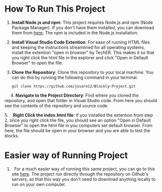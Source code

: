 # How To Run This Project

1. **Install Node.js and npm**: This project requires Node.js and npm (Node Package Manager). If you don't have them installed, you can download them from [here](https://nodejs.org/en/download/).  The npm is included in the Node.js installation.
   
   

2. **Install Visual Studio Code Extention**: For ease of running HTML files and keeping the instructions streamlined for all operating systems, install the extention "open in browser" by TechER. This makes it so that you right click the html file in the explorer and click "Open in Default Browser" to open the file.
   
   

3. **Clone the Repository**: Clone this repository to your local machine. You can do this by running the following command in your terminal.
   
   ```
   git clone https://github.com/josare12/Blockly-Project.git
   ```

    
4. **Navigate to the Project Directory**: Find where you cloned the repository, and open that folder in Visual Studio code. From here you should see the contents of the repository and source code.



5.    **Right Click the index.html file**: If you installed the extention from step 2, once you right click the file, you should see an option "Open in Default Browser" to open the html file in you computers set default browser. From here, the file should be open in your browser and you are able to test the blocks.



# Easier way of Running Project

1.   For a much easier way of running this same project, you can go to this site [here](josare12.github.io). The project run directly through the repository on Github's servers, so that this way you don't need to download anything locally to run on your own computer. 
